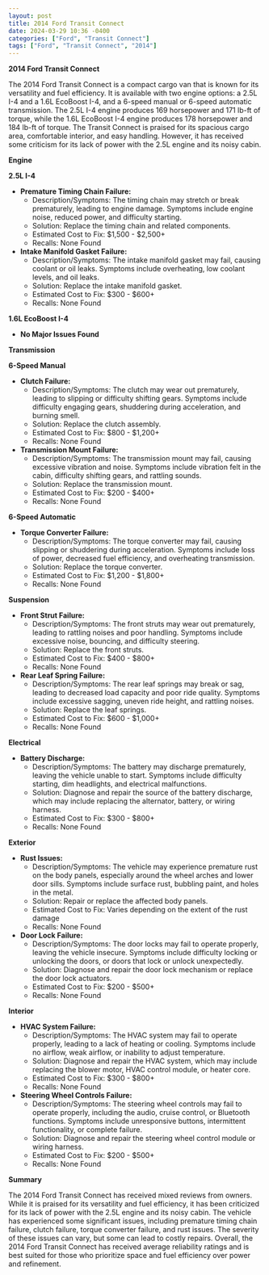 ```yaml
---
layout: post
title: 2014 Ford Transit Connect
date: 2024-03-29 10:36 -0400
categories: ["Ford", "Transit Connect"]
tags: ["Ford", "Transit Connect", "2014"]
---
```

**2014 Ford Transit Connect**

The 2014 Ford Transit Connect is a compact cargo van that is known for its versatility and fuel efficiency. It is available with two engine options: a 2.5L I-4 and a 1.6L EcoBoost I-4, and a 6-speed manual or 6-speed automatic transmission. The 2.5L I-4 engine produces 169 horsepower and 171 lb-ft of torque, while the 1.6L EcoBoost I-4 engine produces 178 horsepower and 184 lb-ft of torque. The Transit Connect is praised for its spacious cargo area, comfortable interior, and easy handling. However, it has received some criticism for its lack of power with the 2.5L engine and its noisy cabin.

**Engine**

**2.5L I-4**

* **Premature Timing Chain Failure:**
    * Description/Symptoms: The timing chain may stretch or break prematurely, leading to engine damage. Symptoms include engine noise, reduced power, and difficulty starting.
    * Solution: Replace the timing chain and related components.
    * Estimated Cost to Fix: $1,500 - $2,500+
    * Recalls: None Found
* **Intake Manifold Gasket Failure:**
    * Description/Symptoms: The intake manifold gasket may fail, causing coolant or oil leaks. Symptoms include overheating, low coolant levels, and oil leaks.
    * Solution: Replace the intake manifold gasket.
    * Estimated Cost to Fix: $300 - $600+
    * Recalls: None Found

**1.6L EcoBoost I-4**

* **No Major Issues Found**

**Transmission**

**6-Speed Manual**

* **Clutch Failure:**
    * Description/Symptoms: The clutch may wear out prematurely, leading to slipping or difficulty shifting gears. Symptoms include difficulty engaging gears, shuddering during acceleration, and burning smell.
    * Solution: Replace the clutch assembly.
    * Estimated Cost to Fix: $800 - $1,200+
    * Recalls: None Found
* **Transmission Mount Failure:**
    * Description/Symptoms: The transmission mount may fail, causing excessive vibration and noise. Symptoms include vibration felt in the cabin, difficulty shifting gears, and rattling sounds.
    * Solution: Replace the transmission mount.
    * Estimated Cost to Fix: $200 - $400+
    * Recalls: None Found

**6-Speed Automatic**

* **Torque Converter Failure:**
    * Description/Symptoms: The torque converter may fail, causing slipping or shuddering during acceleration. Symptoms include loss of power, decreased fuel efficiency, and overheating transmission.
    * Solution: Replace the torque converter.
    * Estimated Cost to Fix: $1,200 - $1,800+
    * Recalls: None Found

**Suspension**

* **Front Strut Failure:**
    * Description/Symptoms: The front struts may wear out prematurely, leading to rattling noises and poor handling. Symptoms include excessive noise, bouncing, and difficulty steering.
    * Solution: Replace the front struts.
    * Estimated Cost to Fix: $400 - $800+
    * Recalls: None Found
* **Rear Leaf Spring Failure:**
    * Description/Symptoms: The rear leaf springs may break or sag, leading to decreased load capacity and poor ride quality. Symptoms include excessive sagging, uneven ride height, and rattling noises.
    * Solution: Replace the leaf springs.
    * Estimated Cost to Fix: $600 - $1,000+
    * Recalls: None Found

**Electrical**

* **Battery Discharge:**
    * Description/Symptoms: The battery may discharge prematurely, leaving the vehicle unable to start. Symptoms include difficulty starting, dim headlights, and electrical malfunctions.
    * Solution: Diagnose and repair the source of the battery discharge, which may include replacing the alternator, battery, or wiring harness.
    * Estimated Cost to Fix: $300 - $800+
    * Recalls: None Found

**Exterior**

* **Rust Issues:**
    * Description/Symptoms: The vehicle may experience premature rust on the body panels, especially around the wheel arches and lower door sills. Symptoms include surface rust, bubbling paint, and holes in the metal.
    * Solution: Repair or replace the affected body panels.
    * Estimated Cost to Fix: Varies depending on the extent of the rust damage
    * Recalls: None Found
* **Door Lock Failure:**
    * Description/Symptoms: The door locks may fail to operate properly, leaving the vehicle insecure. Symptoms include difficulty locking or unlocking the doors, or doors that lock or unlock unexpectedly.
    * Solution: Diagnose and repair the door lock mechanism or replace the door lock actuators.
    * Estimated Cost to Fix: $200 - $500+
    * Recalls: None Found

**Interior**

* **HVAC System Failure:**
    * Description/Symptoms: The HVAC system may fail to operate properly, leading to a lack of heating or cooling. Symptoms include no airflow, weak airflow, or inability to adjust temperature.
    * Solution: Diagnose and repair the HVAC system, which may include replacing the blower motor, HVAC control module, or heater core.
    * Estimated Cost to Fix: $300 - $800+
    * Recalls: None Found
* **Steering Wheel Controls Failure:**
    * Description/Symptoms: The steering wheel controls may fail to operate properly, including the audio, cruise control, or Bluetooth functions. Symptoms include unresponsive buttons, intermittent functionality, or complete failure.
    * Solution: Diagnose and repair the steering wheel control module or wiring harness.
    * Estimated Cost to Fix: $200 - $500+
    * Recalls: None Found

**Summary**

The 2014 Ford Transit Connect has received mixed reviews from owners. While it is praised for its versatility and fuel efficiency, it has been criticized for its lack of power with the 2.5L engine and its noisy cabin. The vehicle has experienced some significant issues, including premature timing chain failure, clutch failure, torque converter failure, and rust issues. The severity of these issues can vary, but some can lead to costly repairs. Overall, the 2014 Ford Transit Connect has received average reliability ratings and is best suited for those who prioritize space and fuel efficiency over power and refinement.
